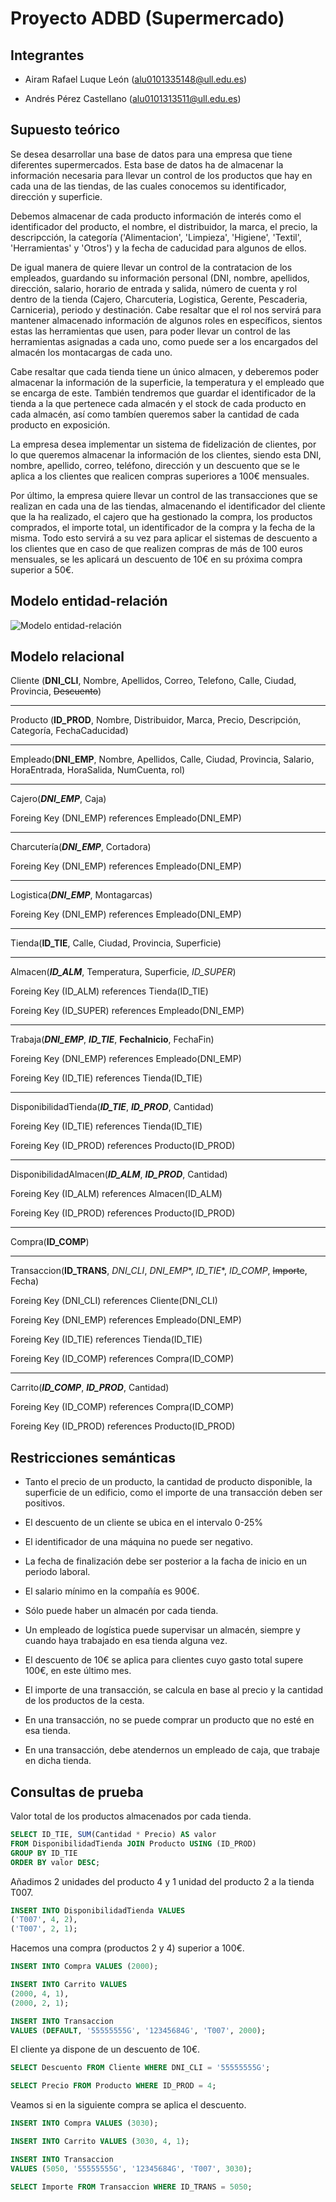# Proyecto ADBD (Supermercado)

## Integrantes

- Airam Rafael Luque León (alu0101335148@ull.edu.es)

- Andrés Pérez Castellano (alu0101313511@ull.edu.es)

## Supuesto teórico

Se desea desarrollar una base de datos para una empresa que tiene diferentes supermercados. Esta 
base de datos ha de almacenar la información necesaria para llevar un control de los productos que 
hay en cada una de las tiendas, de las cuales conocemos su identificador, dirección y superficie. 

Debemos almacenar de cada producto información de interés como el identificador del producto, el 
nombre, el distribuidor, la marca, el precio, la descripcción, la categoría ('Alimentacion', 
'Limpieza', 'Higiene', 'Textil', 'Herramientas' y 'Otros') y la fecha de caducidad para algunos de
ellos.

De igual manera de quiere llevar un control de la contratacion de los empleados, guardando su 
información personal (DNI, nombre, apellidos, dirección, salario, horario de entrada y salida, 
número de cuenta y rol dentro de la tienda (Cajero, Charcuteria, Logistica, Gerente, Pescaderia, 
Carniceria), periodo y destinación. Cabe resaltar que el rol nos servirá para mantener almacenado 
información de algunos roles en específicos, sientos estas las herramientas que usen, para poder 
llevar un control de las herramientas asignadas a cada uno, como puede ser a los encargados del 
almacén los montacargas de cada uno.

Cabe resaltar que cada tienda tiene un único almacen, y deberemos poder almacenar la información de 
la superficie, la temperatura y el empleado que se encarga de este. También tendremos que guardar 
el identificador de la tienda a la que pertenece cada almacén y el stock de cada producto en cada 
almacén, así como tambíen queremos saber la cantidad de cada producto en exposición.

La empresa desea implementar un sistema de fidelización de clientes, por lo que queremos almacenar
la información de los clientes, siendo esta DNI, nombre, apellido, correo, teléfono, dirección y
un descuento que se le aplica a los clientes que realicen compras superiores a 100€ mensuales.

Por último, la empresa quiere llevar un control de las transacciones que se realizan en cada una de
las tiendas, almacenando el identificador del cliente que la ha realizado, el cajero que ha 
gestionado la compra, los productos comprados, el importe total, un identificador de la compra y la 
fecha de la misma. Todo esto servirá a su vez para aplicar el sistemas de descuento a los clientes 
que en caso de que realizen compras de más de 100 euros mensuales, se les aplicará un descuento de
10€ en su próxima compra superior a 50€.

## Modelo entidad-relación

![Modelo entidad-relación](./img/DiagramaER.png)

## Modelo relacional

Cliente (**DNI_CLI**, Nombre, Apellidos, Correo, Telefono, Calle, Ciudad, Provincia, ~~Descuento~~)

---

Producto (**ID_PROD**, Nombre, Distribuidor, Marca, Precio, Descripción, Categoría, FechaCaducidad)

---

Empleado(**DNI_EMP**, Nombre, Apellidos, Calle, Ciudad, Provincia, Salario, HoraEntrada, HoraSalida, NumCuenta, rol)

---

Cajero(***DNI_EMP***, Caja)<br>

Foreing Key (DNI_EMP) references Empleado(DNI_EMP)

---

Charcutería(***DNI_EMP***, Cortadora)<br>

Foreing Key (DNI_EMP) references Empleado(DNI_EMP)

---

Logistica(***DNI_EMP***, Montagarcas)<br>

Foreing Key (DNI_EMP) references Empleado(DNI_EMP)

---

Tienda(**ID_TIE**, Calle, Ciudad, Provincia, Superficie)

---

Almacen(***ID_ALM***, Temperatura, Superficie, *ID_SUPER*)<br>

Foreing Key (ID_ALM) references Tienda(ID_TIE)

Foreing Key (ID_SUPER) references Empleado(DNI_EMP)

---

Trabaja(***DNI_EMP***, ***ID_TIE***, **FechaInicio**, FechaFin)<br>

Foreing Key (DNI_EMP) references Empleado(DNI_EMP)<br>

Foreing Key (ID_TIE) references Tienda(ID_TIE)

---

DisponibilidadTienda(***ID_TIE***, ***ID_PROD***, Cantidad)<br>

Foreing Key (ID_TIE) references Tienda(ID_TIE)<br>

Foreing Key (ID_PROD) references Producto(ID_PROD)

---

DisponibilidadAlmacen(***ID_ALM***, ***ID_PROD***, Cantidad)<br>

Foreing Key (ID_ALM) references Almacen(ID_ALM)<br>

Foreing Key (ID_PROD) references Producto(ID_PROD)

---

Compra(**ID_COMP**)

---

Transaccion(**ID_TRANS**, *DNI_CLI*, *DNI_EMP**, *ID_TIE**, *ID_COMP*, ~~Importe~~, Fecha)<br>

Foreing Key (DNI_CLI) references Cliente(DNI_CLI)

Foreing Key (DNI_EMP) references Empleado(DNI_EMP)

Foreing Key (ID_TIE) references Tienda(ID_TIE)<br>

Foreing Key (ID_COMP) references Compra(ID_COMP)

---

Carrito(***ID_COMP***, ***ID_PROD***, Cantidad)

Foreing Key (ID_COMP) references Compra(ID_COMP)

Foreing Key (ID_PROD) references Producto(ID_PROD)


## Restricciones semánticas

- Tanto el precio de un producto, la cantidad de producto disponible, la superficie de un edificio, como el importe de una transacción deben ser positivos.

- El descuento de un cliente se ubica en el intervalo 0-25%

- El identificador de una máquina no puede ser negativo.

- La fecha de finalización debe ser posterior a la facha de inicio en un periodo laboral.

- El salario mínimo en la compañía es 900€.

- Sólo puede haber un almacén por cada tienda.

- Un empleado de logística puede supervisar un almacén, siempre y cuando haya trabajado en esa tienda alguna vez.

- El descuento de 10€ se aplica para clientes cuyo gasto total supere 100€, en este último mes.

- El importe de una transacción, se calcula en base al precio y la cantidad de los productos de la cesta.

- En una transacción, no se puede comprar un producto que no esté en esa tienda.

- En una transacción, debe atendernos un empleado de caja, que trabaje en dicha tienda.


## Consultas de prueba

Valor total de los productos almacenados por cada tienda.
```sql
SELECT ID_TIE, SUM(Cantidad * Precio) AS valor
FROM DisponibilidadTienda JOIN Producto USING (ID_PROD)
GROUP BY ID_TIE
ORDER BY valor DESC;
```

Añadimos 2 unidades del producto 4 y 1 unidad del producto 2 a la tienda T007.
```sql
INSERT INTO DisponibilidadTienda VALUES
('T007', 4, 2),
('T007', 2, 1);
```

Hacemos una compra (productos 2 y 4) superior a 100€.
```sql
INSERT INTO Compra VALUES (2000);

INSERT INTO Carrito VALUES
(2000, 4, 1),
(2000, 2, 1);

INSERT INTO Transaccion
VALUES (DEFAULT, '55555555G', '12345684G', 'T007', 2000);
```

El cliente ya dispone de un descuento de 10€.
```sql
SELECT Descuento FROM Cliente WHERE DNI_CLI = '55555555G';
```

```sql
SELECT Precio FROM Producto WHERE ID_PROD = 4;
```

Veamos si en la siguiente compra se aplica el descuento.
```sql
INSERT INTO Compra VALUES (3030);

INSERT INTO Carrito VALUES (3030, 4, 1);

INSERT INTO Transaccion
VALUES (5050, '55555555G', '12345684G', 'T007', 3030);

SELECT Importe FROM Transaccion WHERE ID_TRANS = 5050;
```
